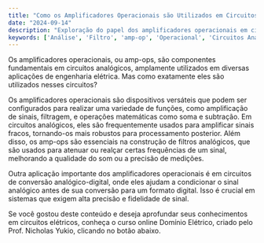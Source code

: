 ```yaml
---
title: "Como os Amplificadores Operacionais são Utilizados em Circuitos Analógicos?"
date: "2024-09-14"
description: "Exploração do papel dos amplificadores operacionais em circuitos analógicos, destacando suas aplicações e importância."
keywords: ['Análise', 'Filtro', 'amp-op', 'Operacional', 'Circuitos Analógicos']
---
```


Os amplificadores operacionais, ou amp-ops, são componentes fundamentais em circuitos analógicos, amplamente utilizados em diversas aplicações de engenharia elétrica. Mas como exatamente eles são utilizados nesses circuitos? 

Os amplificadores operacionais são dispositivos versáteis que podem ser configurados para realizar uma variedade de funções, como amplificação de sinais, filtragem, e operações matemáticas como soma e subtração. Em circuitos analógicos, eles são frequentemente usados para amplificar sinais fracos, tornando-os mais robustos para processamento posterior. Além disso, os amp-ops são essenciais na construção de filtros analógicos, que são usados para atenuar ou realçar certas frequências de um sinal, melhorando a qualidade do som ou a precisão de medições.

Outra aplicação importante dos amplificadores operacionais é em circuitos de conversão analógico-digital, onde eles ajudam a condicionar o sinal analógico antes de sua conversão para um formato digital. Isso é crucial em sistemas que exigem alta precisão e fidelidade de sinal.

Se você gostou deste conteúdo e deseja aprofundar seus conhecimentos em circuitos elétricos, conheça o curso online Domínio Elétrico, criado pelo Prof. Nicholas Yukio, clicando no botão abaixo.
